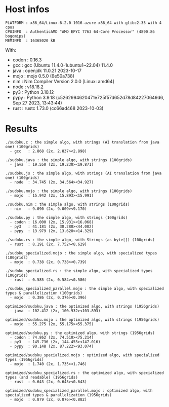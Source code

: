 # Host infos
```
PLATFORM : x86_64/Linux-6.2.0-1016-azure-x86_64-with-glibc2.35 with 4 cpus
CPUINFO  : AuthenticAMD "AMD EPYC 7763 64-Core Processor" (4890.86 bogomips)
MEMINFO  : 16365020 kB
```

With:
 - codon : 0.16.3
 - gcc   : gcc (Ubuntu 11.4.0-1ubuntu1~22.04) 11.4.0
 - java  : openjdk 11.0.21 2023-10-17
 - mojo  : mojo 0.5.0 (6e50a738)
 - nim   : Nim Compiler Version 2.0.0 [Linux: amd64]
 - node  : v18.18.2
 - py3   : Python 3.10.12
 - pypy  : Python 3.9.18 (c5262994620471e725f57d652d78d842270649d6, Sep 27 2023, 13:43:44)
 - rust  : rustc 1.73.0 (cc66ad468 2023-10-03)

# Results
```
./sudoku.c : the simple algo, with strings (AI translation from java one) (100grids)
  - gcc   : 2.868 (2x, 2.837><2.898)

./sudoku.java : the simple algo, with strings (100grids)
  - java  : 19.550 (2x, 19.230><19.871)

./sudoku.js : the simple algo, with strings (AI translation from java one) (100grids)
  - node  : 34.745 (2x, 34.564><34.927)

./sudoku.mojo : the simple algo, with strings (100grids)
  - mojo  : 15.942 (2x, 15.893><15.991)

./sudoku.nim : the simple algo, with strings (100grids)
  - nim   : 9.090 (2x, 9.009><9.170)

./sudoku.py : the simple algo, with strings (100grids)
  - codon : 16.000 (2x, 15.931><16.068)
  - py3   : 41.181 (2x, 38.280><44.082)
  - pypy  : 13.979 (2x, 13.628><14.329)

./sudoku.rs : the simple algo, with Strings (as byte[]) (100grids)
  - rust  : 8.191 (2x, 7.752><8.629)

./sudoku_specialized.mojo : the simple algo, with specialized types (100grids)
  - mojo  : 0.738 (2x, 0.738><0.739)

./sudoku_specialized.rs : the simple algo, with specialized types (100grids)
  - rust  : 0.585 (2x, 0.584><0.586)

./sudoku_specialized_parallel.mojo : the simple algo, with specialized types & parallelization (100grids)
  - mojo  : 0.386 (2x, 0.376><0.396)

optimized/sudoku.java : the optimized algo, with strings (1956grids)
  - java  : 102.412 (2x, 100.932><103.893)

optimized/sudoku.mojo : the optimized algo, with strings (1956grids)
  - mojo  : 55.275 (2x, 55.175><55.375)

optimized/sudoku.py : the optimized algo, with strings (1956grids)
  - codon : 74.862 (2x, 74.510><75.214)
  - py3   : 145.736 (2x, 144.455><147.016)
  - pypy  : 90.148 (2x, 87.222><93.074)

optimized/sudoku_specialized.mojo : optimized algo, with specialized types (1956grids)
  - mojo  : 1.740 (2x, 1.735><1.746)

optimized/sudoku_specialized.rs : the optimized algo, with specialized types (and readable) (1956grids)
  - rust  : 0.643 (2x, 0.643><0.643)

optimized/sudoku_specialized_parallel.mojo : optimized algo, with specialized types & parallelization (1956grids)
  - mojo  : 0.879 (2x, 0.876><0.882)

```
